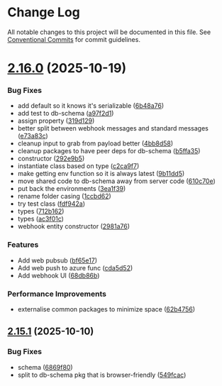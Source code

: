 # Change Log

All notable changes to this project will be documented in this file.
See [Conventional Commits](https://conventionalcommits.org) for commit guidelines.

# [2.16.0](https://github.com/Esposter/Esposter/compare/v2.15.1...v2.16.0) (2025-10-19)

### Bug Fixes

* add default so it knows it's serializable ([6b48a76](https://github.com/Esposter/Esposter/commit/6b48a76e6121f7e7c5f3f2dbeda07dbb549abd58))
* add test to db-schema ([a97f2d1](https://github.com/Esposter/Esposter/commit/a97f2d1e9a565c7a48ec6209648090836d6930e8))
* assign property ([319d129](https://github.com/Esposter/Esposter/commit/319d1296ca4fdf8fc2d3c8cb7cb6894438802cc0))
* better split between webhook messages and standard messages ([e73a83c](https://github.com/Esposter/Esposter/commit/e73a83c8abdea17047523594507155149d895923))
* cleanup input to grab from payload better ([4bb8d58](https://github.com/Esposter/Esposter/commit/4bb8d58d57f82f6195461dc5af506e24ef3e3508))
* cleanup packages to have peer deps for db-schema ([b5ffa35](https://github.com/Esposter/Esposter/commit/b5ffa35df2c5d61c7eba8104c911b82cd75a4525))
* constructor ([292e9b5](https://github.com/Esposter/Esposter/commit/292e9b502d5af9e951276bda81f72f1bad65d431))
* instantiate class based on type ([c2ca9f7](https://github.com/Esposter/Esposter/commit/c2ca9f7cb55baab5a1f3d3f37645b613b5a57d46))
* make getting env function so it is always latest ([9b11dd5](https://github.com/Esposter/Esposter/commit/9b11dd5e6ec352913050100bd50da0575c6875a6))
* move shared code to db-schema away from server code ([610c70e](https://github.com/Esposter/Esposter/commit/610c70e1b5bbbb831f622877bf35fd0ddb48fa56))
* put back the environments ([3ea1f39](https://github.com/Esposter/Esposter/commit/3ea1f39fe69d86c3c35fd84ec412079e4b013f60))
* rename folder casing ([1ccbd62](https://github.com/Esposter/Esposter/commit/1ccbd629a418bd496c3d3a658250819827891241))
* try test class ([fdf942a](https://github.com/Esposter/Esposter/commit/fdf942a960f58e5dea0ca1eaf3b855c91c688cc8))
* types ([712b162](https://github.com/Esposter/Esposter/commit/712b162a5faeb15a869596792bb48323e1943890))
* types ([ac3f01c](https://github.com/Esposter/Esposter/commit/ac3f01ca3e4a6bbde3c3af12e0efce9b0ac89262))
* webhook entity constructor ([2981a76](https://github.com/Esposter/Esposter/commit/2981a7698f4235f322d3f909b08961651ad29ac5))

### Features

* Add web pubsub ([bf65e17](https://github.com/Esposter/Esposter/commit/bf65e170039e7307b9ec24792176b883206dbeb8))
* Add web push to azure func ([cda5d52](https://github.com/Esposter/Esposter/commit/cda5d529235d8d317fb9cd615969cfd68443e697))
* Add webhook UI ([68db86b](https://github.com/Esposter/Esposter/commit/68db86b98a9faebc666e1f7e86ee7cdcf0115597))

### Performance Improvements

* externalise common packages to minimize space ([62b4756](https://github.com/Esposter/Esposter/commit/62b475665ee55ec26f6a698c97df8bd60dd31723))

## [2.15.1](https://github.com/Esposter/Esposter/compare/v2.15.0...v2.15.1) (2025-10-10)

### Bug Fixes

* schema ([6869f80](https://github.com/Esposter/Esposter/commit/6869f80e081eb0e3c594c500b81b6d2733d460bc))
* split to db-schema pkg that is browser-friendly ([549fcac](https://github.com/Esposter/Esposter/commit/549fcacfe755039fb2a85e17baaa11f2ddfc6d4f))
